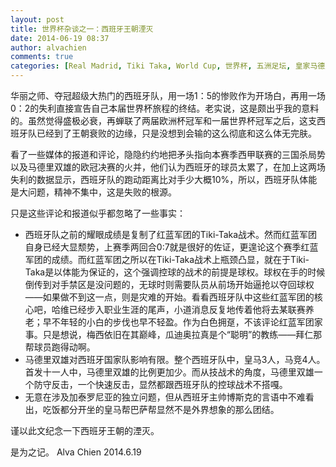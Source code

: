 ```yaml
---
layout: post
title: 世界杯杂谈之一：西班牙王朝湮灭
date: 2014-06-19 08:37
author: alvachien
comments: true
categories: [Real Madrid, Tiki Taka, World Cup, 世界杯, 五洲足坛, 皇家马德里, 西班牙]
---
```

华丽之师、夺冠超级大热门的西班牙队，用一场1：5的惨败作为开场白，再用一场0：2的失利直接宣告自己本届世界杯旅程的终结。老实说，这是颇出乎我的意料的。虽然觉得盛极必衰，再蝉联了两届欧洲杯冠军和一届世界杯冠军之后，这支西班牙队已经到了王朝衰败的边缘，只是没想到会输的这么彻底和这么体无完肤。

看了一些媒体的报道和评论，隐隐约约地把矛头指向本赛季西甲联赛的三国杀局势以及马德里双雄的欧冠决赛的火并，他们认为西班牙的球员太累了，在加上这两场失利的数据显示，西班牙队的跑动距离比对手少大概10%，所以，西班牙队体能是大问题，精神不集中，这是失败的根源。

只是这些评论和报道似乎都忽略了一些事实：

- 西班牙队之前的耀眼成绩是复制了红蓝军团的Tiki-Taka战术。然而红蓝军团自身已经大显颓势，上赛季两回合0:7就是很好的佐证，更遑论这个赛季红蓝军团的成绩。而红蓝军团之所以在Tiki-Taka战术上瓶颈凸显，就在于Tiki-Taka是以体能为保证的，这个强调控球的战术的前提是球权。球权在手的时候倒传到对手禁区是没问题的，无球时则需要队员从前场开始逼抢以夺回球权——如果做不到这一点，则是灾难的开始。看看西班牙队中这些红蓝军团的核心吧，哈维已经步入职业生涯的尾声，小道消息反复地传着他将去某联赛养老；早不年轻的小白的步伐也早不轻盈。作为白色拥趸，不该评论红蓝军团家事。只是想说，梅西依旧在其巅峰，瓜迪奥拉真是个“聪明”的教练——拜仁那帮球员跑得动啊。
- 马德里双雄对西班牙国家队影响有限。整个西班牙队中，皇马3人，马竞4人。首发十一人中，马德里双雄的比例更加少。而从技战术的角度，马德里双雄一个防守反击，一个快速反击，显然都跟西班牙队的控球战术不搭嘎。
- 无意在涉及加泰罗尼亚的独立问题，但从西班牙主帅博斯克的言语中不难看出，吃饭都分开坐的皇马帮巴萨帮显然不是外界想象的那么团结。

谨以此文纪念一下西班牙王朝的湮灭。

是为之记。
Alva Chien
2014.6.19

